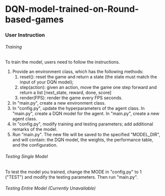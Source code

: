 # DQN-model-trained-on-Round-based-games

### User Instruction
###### Training
To train the model, users need to follow the instructions.
1. Provide an environment class, which has the following methods:
    1. reset(): reset the game and return a state (the state must match the input of your DQN model);
    2. step(action): given an action, move the game one step forward and return a list [next_state, reward, done, score]
    3. render(FPS): render the game every FPS seconds.
2. In "main.py", create a new environment class.
3. In "config.py", update the hyperparameters of the agent class. In "main.py", create a DQN model for the agent. In "main.py", create a new agent class.
4. In "config.py", modify training and testing parameters; add additional remarks of the model.
5. Run "main.py". The new file will be saved to the specified "MODEL_DIR", and will contain: the DQN model, the weights, the performance table, and the configuration.

###### Testing Single Model
To test the model you trained, change the MODE in "config.py" to 1 ("TEST") and modify the testing parameters. Then run "main.py".

###### Testing Entire Model (Currently Unavailable)